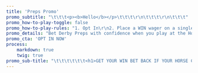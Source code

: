 ```yaml
---
title: 'Preps Promo'
promo_subtitle: "\t\t\t<p><b>Hello</b></p>\t\t\t\r\n\t\t\t\r\n\t\t\t"
promo_how-to-play-toggle: false
promo_how-to-play-rules: "1. Opt In\r\n2. Place a WIN wager on a single horse\r\n3. Refund up to $15 if you finish 2nd2 or 3rd1\r\n4. Opt in once to be eligible for all races"
promo_details: "Bet Derby Preps with confidence when you play at the Home of the Money Back Special! We’ll **refund your win bet when you finish 2nd or 3rd** in all eligible Derby Preps. Just **opt in below** then bet to win on any eligible Derby Prep. If your first win wager on a race finishes 2nd or 3rd we’ll **refund you up to $15 per race!**\r\n\r\nPlease note: Moneyback for 3rd place is not available on races with less than 7 betting interests. Races must have 5 or more betting interests for moneyback for 2nd place. \r\n\t\t\t\r\n\t\t\t\r\n\t\t\t\r\n\t\t\t\r\n\t\t\t"
promo_cta: 'OPT IN NOW'
process:
    markdown: true
    twig: true
promo_sub-title: "\t\t\t\t\t\t<h1>GET YOUR WIN BET BACK IF YOUR HORSE COMES IN 2ND OR 3RD\r\n\t\t\t</h1>\r\n\t\t\t\r\n\t\t\t"
---
```


			
			